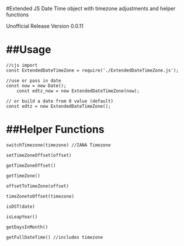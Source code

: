     
#Extended JS Date Time object with timezone adjustments and helper functions

Unofficial Release Version 0.0.11

##Usage
====================
	//cjs import
	const ExtendedDateTimeZone = require('./ExtendedDateTimeZone.js');
	
	//use or pass in date
	const now = new Date();
    	const edtz_now = new ExtendedDateTimeZone(now);

	// or build a date from 0 value (default)
	const edtz = new ExtendedDateTimeZone();


##Helper Functions
==========================

    switchTimezone(timezone) //IANA Timezone

    setTimeZoneOffset(offset) 

    getTimeZoneOffset() 

    getTimeZone() 

    offsetToTimeZone(offset)

    timeZonetoOffset(timezone)

    isDST(date)

    isLeapYear() 

    getDaysInMonth() 

    getFullDateTime() //includes timezone
